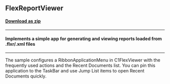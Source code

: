 ## FlexReportViewer
#### [Download as zip](https://minhaskamal.github.io/DownGit/#/home?url=https://github.com/GrapeCity/ComponentOne-WinForms-Samples/tree/master/NetFramework\FlexReport\CS\FlexReportViewer)
____
#### Implements a simple app for generating and viewing reports loaded from .flxr/.xml files
____
The sample configures a RibbonApplicationMenu in C1FlexViewer with the frequently used actions and the Recent Documents list. You can pin this application to the TaskBar and use Jump List items to open Recent Documents quickly. 